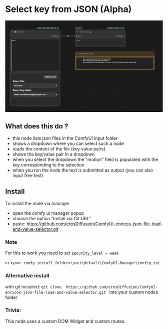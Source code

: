 # Select key from JSON (Alpha)

![workflow](./example_workflows/demo.jpg)



## What does this do ?
- this node lists json files in the ComfyUI input folder
- shows a dropdown where you can select such a node
- reads  the content of the file (key value pairs)
- shows the key/value pair in a dropdown
- when you select the dropdown the "motion" field is populated with the key corresponding to the selection
- when you run the node the text is submitted as output (you can also input free text)

## Install
To install the node via manager 
- open the comfy ui manager popup 
- choose the option "Install via Git URL"
- paste: https://github.com/erosDiffusion/ComfyUI-enricos-json-file-load-and-value-selector.git

### Note
For this to work you need to set
```security_level = weak ```

in 
```<your comfy install folder>\user\default\ComfyUI-Manager\config.ini```

### Alternative install 
with git installed:
```git clone  https://github.com/erosDiffusion/ComfyUI-enricos-json-file-load-and-value-selector.git ```
into your custom nodes folder 

### Trivia:
This node uses a custom DOM Widget and custom routes.
